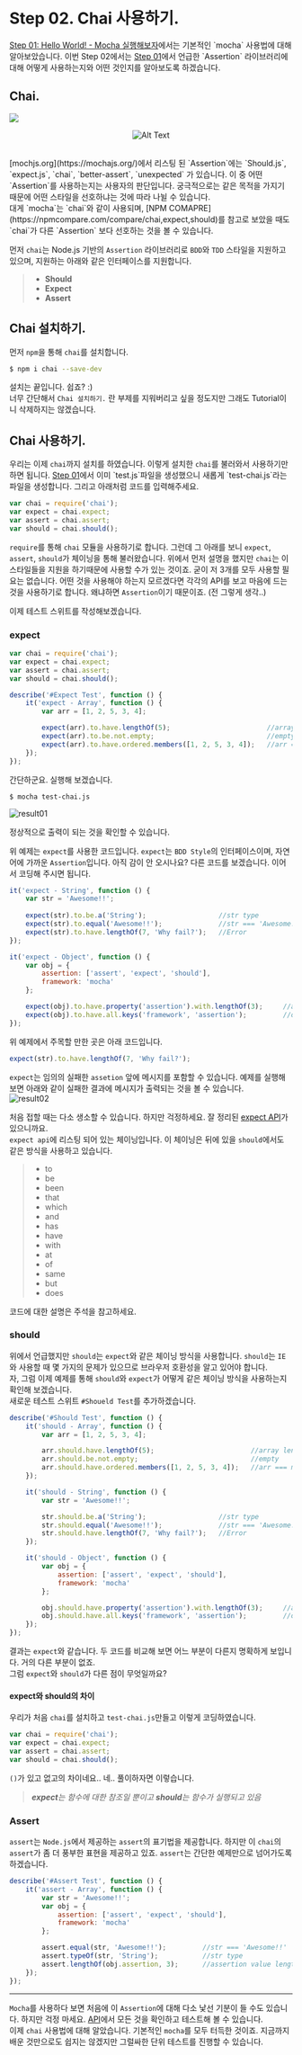 # Step 02. Chai 사용하기.

[Step 01: Hello World! - Mocha 실행해보자](https://github.com/kdydesign/Mocha-Tutorial/tree/master/step01-Hello%20World!)에서는 기본적인 `mocha` 사용법에 대해 알아보았습니다.
이번 Step 02에서는 [Step 01](https://github.com/kdydesign/Mocha-Tutorial/tree/master/step01-Hello%20World!)에서 언급한 `Assertion` 라이브러리에 대해
어떻게 사용하는지와 어떤 것인지를 알아보도록 하겠습니다.


## Chai.

<img style="float: center;" src="./chai_logo.png">
<div style="text-align:center" markdown="1">

![Alt Text](/path/to/image "Caption")

</div>
<br/>
[mochjs.org](https://mochajs.org/)에서 리스팅 된 `Assertion`에는 `Should.js`, `expect.js`, `chai`, `better-assert`, `unexpected` 가 있습니다.
이 중 어떤 `Assertion`를 사용하는지는 사용자의 판단입니다. 궁극적으로는 같은 목적을 가지기 때문에 어떤 스타일을 선호하냐는 것에 따라 나뉠 수 있습니다.
<br/>
대게 `mocha`는 `chai`와 같이 사용되며, 
[NPM COMAPRE](https://npmcompare.com/compare/chai,expect,should)를 참고로 보았을 때도 `chai`가 다른 `Assertion` 보다 선호하는 것을 볼 수 있습니다.
<br/>

먼저 `chai`는 Node.js 기반의 `Assertion` 라이브러리로 `BDD`와 `TDD` 스타일을 지원하고 있으며, 지원하는 아래와 같은 인터페이스를 지원합니다.
> * **Should**
> * **Expect**
> * **Assert**


## Chai 설치하기.

먼저 `npm`을 통해 `chai`를 설치합니다.
```sh
$ npm i chai --save-dev
```
설치는 끝입니다. 쉽죠? :)
<br/> 
너무 간단해서 `Chai 설치하기.` 란 부제를 지워버리고 싶을 정도지만 그래도 Tutorial이니 삭제하지는 않겠습니다.


## Chai 사용하기.

우리는 이제 `chai`까지 설치를 하였습니다. 이렇게 설치한 `chai`를 불러와서 사용하기만 하면 됩니다. [Step 01](https://github.com/kdydesign/Mocha-Tutorial/tree/master/step01-Hello%20World!)에서 이미 `test.js`파일을 생성했으니 새롭게 `test-chai.js`라는 파일을 생성합니다.
그리고 아래처럼 코드를 입력해주세요.

```javascript
var chai = require('chai');
var expect = chai.expect;
var assert = chai.assert;
var should = chai.should();
```

`require`를 통해 `chai` 모듈을 사용하기로 합니다. 그런데 그 아래를 보니 `expect`, `assert`, `should`가 체이닝을 통해 불러왔습니다.
위에서 먼저 설명을 했지만 `chai`는 이 스타일들을 지원을 하기때문에 사용할 수가 있는 것이죠. 굳이 저 3개를 모두 사용할 필요는 없습니다.
어떤 것을 사용해야 하는지 모르겠다면 각각의 API를 보고 마음에 드는 것을 사용하기로 합니다. 왜냐하면 `Assertion`이기 때문이죠. (전 그렇게 생각..)

이제 테스트 스위트를 작성해보겠습니다.


### expect

```javascript
var chai = require('chai');
var expect = chai.expect;
var assert = chai.assert;
var should = chai.should();

describe('#Expect Test', function () {
    it('expect - Array', function () {
        var arr = [1, 2, 5, 3, 4];

        expect(arr).to.have.lengthOf(5);                        //array length
        expect(arr).to.be.not.empty;                            //empty
        expect(arr).to.have.ordered.members([1, 2, 5, 3, 4]);   //arr === members
    });
});
```

간단하군요. 실행해 보겠습니다.

```
$ mocha test-chai.js
```

![result01](./result_thumbnail_01.png)

정상적으로 출력이 되는 것을 확인할 수 있습니다.
<br/>

위 예제는 `expect`를 사용한 코드입니다. `expect`는 `BDD Style`의 인터페이스이며, 자연어에 가까운 `Assertion`입니다. 아직 감이 안 오시나요? 다른 코드를 보겠습니다.
이어서 코딩해 주시면 됩니다.

```javascript
it('expect - String', function () {
    var str = 'Awesome!!';
    
    expect(str).to.be.a('String');                  //str type
    expect(str).to.equal('Awesome!!');              //str === 'Awesome!!'
    expect(str).to.have.lengthOf(7, 'Why fail?');   //Error
});

it('expect - Object', function () {
    var obj = {
        assertion: ['assert', 'expect', 'should'],
        framework: 'mocha'
    };

    expect(obj).to.have.property('assertion').with.lengthOf(3);     //assertion value length
    expect(obj).to.have.all.keys('framework', 'assertion');         //obj key === keys
});
```

위 예제에서 주목할 만한 곳은 아래 코드입니다.

```javaScript
expect(str).to.have.lengthOf(7, 'Why fail?');
```

`expect`는 임의의 실패한 `assetion` 앞에 메시지를 포함할 수 있습니다. 예제를 실행해 보면 아래와 같이 실패한 결과에 메시지가 출력되는 것을 볼 수 있습니다.
</br>
![result02](./result_thumbnail_02.png)


처음 접할 때는 다소 생소할 수 있습니다. 하지만 걱정하세요. 잘 정리된 [expect API](http://chaijs.com/api/bdd/)가 있으니까요.
<br/>
`expect api`에 리스팅 되어 있는 체이닝입니다. 이 체이닝은 뒤에 있을 `should`에서도 같은 방식을 사용하고 있습니다.

> * to
> * be
> * been
> * that
> * which
> * and
> * has
> * have
> * with
> * at
> * of
> * same
> * but
> * does

코드에 대한 설명은 주석을 참고하세요.


### should

위에서 언급했지만 `should`는 `expect`와 같은 체이닝 방식을 사용합니다. 
`should`는 `IE`와 사용할 때 몇 가지의 문제가 있으므로 브라우저 호환성을 알고 있어야 합니다.
<br/>
자, 그럼 이제 예제를 통해 `should`와 `expect`가 어떻게 같은 체이닝 방식을 사용하는지 확인해 보겠습니다.
<br/>
새로운 테스트 스위트 `#Shoueld Test`를 추가하겠습니다.

```javascript
describe('#Should Test', function () {
    it('should - Array', function () {
        var arr = [1, 2, 5, 3, 4];

        arr.should.have.lengthOf(5);                        //array length
        arr.should.be.not.empty;                            //empty
        arr.should.have.ordered.members([1, 2, 5, 3, 4]);   //arr === members
    });

    it('should - String', function () {
        var str = 'Awesome!!';

        str.should.be.a('String');                  //str type
        str.should.equal('Awesome!!');              //str === 'Awesome!!'
        str.should.have.lengthOf(7, 'Why fail?');   //Error
    });

    it('should - Object', function () {
        var obj = {
            assertion: ['assert', 'expect', 'should'],
            framework: 'mocha'
        };

        obj.should.have.property('assertion').with.lengthOf(3);     //assertion value length
        obj.should.have.all.keys('framework', 'assertion');         //obj key === keys
    });
});
```
결과는 `expect`와 같습니다. 두 코드를 비교해 보면 어느 부분이 다른지 명확하게 보입니다. 거의 다른 부분이 없죠.
<br/>
그럼 `expect`와 `should`가 다른 점이 무엇일까요?


#### expect와 should의 차이

우리가 처음 `chai`를 설치하고 `test-chai.js`만들고 이렇게 코딩하였습니다.

```javascript
var chai = require('chai');
var expect = chai.expect;
var assert = chai.assert;
var should = chai.should();
```

`()`가 있고 없고의 차이네요.. 네.. 풀이하자면 이렇습니다.
<br/>

> _**expect**는 함수에 대한 참조일 뿐이고 **should**는 함수가 실행되고 있음_


### Assert

`assert`는 `Node.js`에서 제공하는 `assert`의 표기법을 제공합니다. 하지만 이 `chai`의 `assert`가 좀 더 풍부한 표현을 제공하고 있죠.
`assert`는 간단한 예제만으로 넘어가도록 하겠습니다.

```javascript
describe('#Assert Test', function () {
    it('assert - Array', function () {
        var str = 'Awesome!!';
        var obj = {
            assertion: ['assert', 'expect', 'should'],
            framework: 'mocha'
        };

        assert.equal(str, 'Awesome!!');         //str === 'Awesome!!'
        assert.typeOf(str, 'String');           //str type
        assert.lengthOf(obj.assertion, 3);      //assertion value length
    });
});
```

- - -


`Mocha`를 사용하다 보면 처음에 이 `Assertion`에 대해 다소 낯선 기분이 들 수도 있습니다. 하지만 걱정 마세요. [API](http://chaijs.com/api/bdd/)에서 모든 것을 확인하고 테스트해 볼 수 있습니다.
<br/>
이제 `chai` 사용법에 대해 알았습니다. 기본적인 `mocha`를 모두 터득한 것이죠. 지금까지 배운 것만으로도 쉽지는 않겠지만 그럴싸한 단위 테스트를 진행할 수 있습니다.




